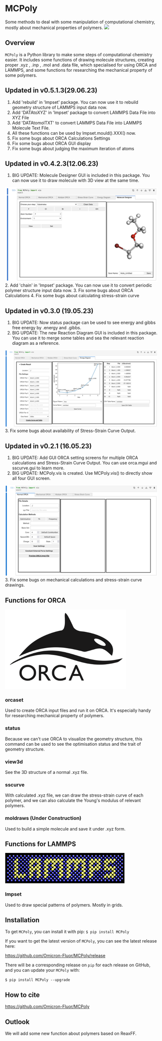 # MCPoly
Some methods to deal with some manipulation of computational chemistry, mostly about mechanical properties of polymers.
![](./reference/function.png)

## Overview
`MCPoly` is a Python library to make some steps of computational chemistry easier. It includes some functions of drawing molecule structures, creating proper .xyz , .inp , .mol and .data file, which specialised for using ORCA and LAMMPS, and some functions for researching the mechanical property of some polymers.

## Updated in v0.5.1.3(29.06.23)
1. Add 'rebuild' in 'lmpset' package. You can now use it to rebuild geometry structure of LAMMPS input data now.
2. Add 'DATAtoXYZ' in 'lmpset' package to convert LAMMPS Data File into XYZ File
3. Add 'DATAtomolTXT' to convert LAMMPS Data File into LAMMPS Molecule Text File.
4. All these functions can be used by lmpset.mould().XXX() now.
5. Fix some bugs about ORCA Calculations Settings
6. Fix some bugs about ORCA GUI display
7. Fix some bugs about judging the maximum iteration of atoms

## Updated in v0.4.2.3(12.06.23)
1. BIG UPDATE: Molecule Designer GUI is included in this package. You can now use it to draw molecule with 3D view at the same time.
<img src="https://github.com/Omicron-Fluor/MCPoly/blob/main/reference/moldraw_gui.png">
2. Add 'chain' in 'lmpset' package. You can now use it to convert periodic polymer structure input data now.
3. Fix some bugs about ORCA Calculations
4. Fix some bugs about calculating stress-strain curve

## Updated in v0.3.0 (19.05.23)
1. BIG UPDATE: Now status package can be used to see energy and gibbs free energy by .energy and .gibbs.
2. BIG UPDATE: The new Reaction Diagram GUI is included in this package. You can use it to merge some tables and sea the relevant reaction diagram as a reference.
<img src="https://github.com/Omicron-Fluor/MCPoly/blob/main/reference/status_gui.png">
3. Fix some bugs about availability of Stress-Strain Curve Output.

## Updated in v0.2.1 (16.05.23)
1. BIG UPDATE: Add GUI ORCA setting screens for multiple ORCA calculations and Stress-Strain Curve Output. You can use orca.mgui and sscurve.gui to learn more.
2. BIG UPDATE: MCPoly.vis is created. Use MCPoly.vis() to directly show all four GUI screen.
<img src="https://github.com/Omicron-Fluor/MCPoly/blob/main/reference/vis.png">
3. Fix some bugs on mechanical calculations and stress-strain curve drawings.

## Functions for ORCA
<img src="https://github.com/Omicron-Fluor/MCPoly/blob/main/reference/ORCA.png" width="400" height="263" >

### orcaset
Used to create ORCA input files and run it on ORCA. It's especially handy for researching mechanical property of polymers.

### status
Because we can't use ORCA to visualize the geometry structure, this command can be used to see the optimisation status and the trait of geometry structure.

### view3d
See the 3D structure of a normal .xyz file.

### sscurve
With calculated .xyz file, we can draw the stress-strain curve of each polymer, and we can also calculate the Young's modulus of relevant polymers.

### moldraws (Under Construction)
Used to build a simple molecule and save it under .xyz form.

## Functions for LAMMPS
<img src="https://github.com/Omicron-Fluor/MCPoly/blob/main/reference/LAMMPS.png" width="395" height="100" >

### lmpset
Used to draw special patterns of polymers. Mostly in grids.

## Installation
To get `MCPoly`, you can install it with pip:
    `$ pip install MCPoly`

If you want to get the latest version of `MCPoly`, you can see the latest release here:

<https://github.com/Omicron-Fluor/MCPoly/release> 

There will be a corresponding release on `pip` for each release on GitHub, and you can update your `MCPoly` with:

`$ pip install MCPoly --upgrade`

## How to cite
<https://github.com/Omicron-Fluor/MCPoly>

## Outlook
We will add some new function about polymers based on ReaxFF.
